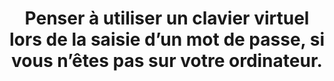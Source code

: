 ---
thematique: thematique-nGkbk6oSlC5_p3eqoXX2o
title: Penser à utiliser un clavier virtuel lors de la saisie d’un mot de passe, si
  vous n’êtes pas sur votre ordinateur.
uuid: good-practice-AlD9Ee8hHOi04esYAGNwr
visibleInCms: true
---